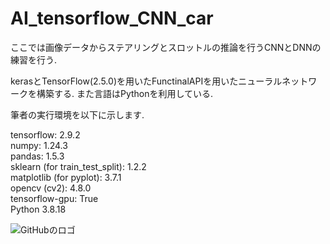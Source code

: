 # AI_tensorflow_CNN_car
ここでは画像データからステアリングとスロットルの推論を行うCNNとDNNの練習を行う.

kerasとTensorFlow(2.5.0)を用いたFunctinalAPIを用いたニューラルネットワークを構築する.
また言語はPythonを利用している.

筆者の実行環境を以下に示します.

tensorflow:  2.9.2  
numpy:  1.24.3  
pandas:  1.5.3  
sklearn (for train_test_split):  1.2.2  
matplotlib (for pyplot):  3.7.1  
opencv (cv2):  4.8.0  
tensorflow-gpu:  True  
Python 3.8.18  

![GitHubのロゴ](https://github.githubassets.com/images/modules/logos_page/Octocat.png)
